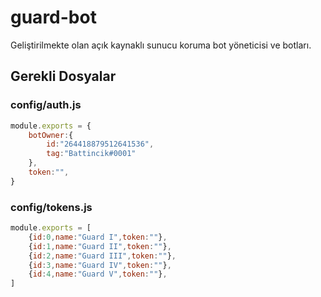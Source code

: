 # guard-bot
Geliştirilmekte olan açık kaynaklı sunucu koruma bot yöneticisi ve botları.



## Gerekli Dosyalar
### config/auth.js
```javascript
module.exports = {
    botOwner:{
        id:"264418879512641536",
        tag:"Battincik#0001"
    },
    token:"",
}
```
### config/tokens.js
```javascript
module.exports = [
    {id:0,name:"Guard I",token:""},
    {id:1,name:"Guard II",token:""},
    {id:2,name:"Guard III",token:""},
    {id:3,name:"Guard IV",token:""},
    {id:4,name:"Guard V",token:""},
]

```
